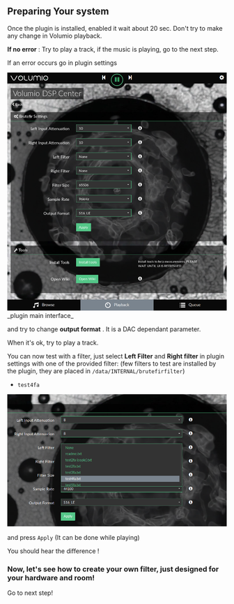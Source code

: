 ## Preparing Your system

Once the plugin is installed, enabled it wait about 20 sec.
Don't try to make any change in Volumio playback.

__If no error__ :
Try to play a track, if the music is playing, go to the next step.

If an error occurs go in plugin settings

<img src="./img/general_plugin_settings.png">
_plugin main interface_

and try to change __output format__ . It is a DAC dependant parameter.

When it's ok, try to play a track.

You can now test with a filter, just select __Left Filter__ and __Right filter__ in plugin settings with one of the provided filter:
(few filters to test are installed by the plugin, they are placed in `/data/INTERNAL/brutefirfilter`)
* `test4fa`

<img src="./img/select_filter.png">

and press `Apply` (It can be done while playing)

You should hear the difference !


### Now, let's see how to create your own filter, just designed for your hardware and room!
Go to next step!

